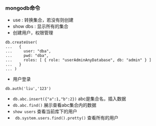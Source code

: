 ### mongodb命令
- use : 转换集合，若没有则创建
- show dbs : 显示所有的集合
- 创建用户，权限管理
```
db.createUser(
...   {
...     user: "dba",
...     pwd: "dba",
...     roles: [ { role: "userAdminAnyDatabase", db: "admin" } ]
...   }
... )
```

- 用户登录

```
db.auth('liu','123')
```

- `db.abc.insert({"a":1,"b":2})` abc是集合名，插入数据
- `db.abc.find()`  展示查看abc集合内的数据
- `show users`  查看当前库下的用户
- ` db.system.users.find().pretty()`  查看所有的用户
